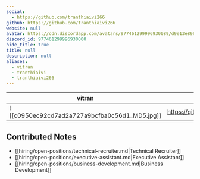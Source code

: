 ```yaml
---
social: 
  - https://github.com/tranthiaivi266
github: https://github.com/tranthiaivi266
website: null
avatar: https://cdn.discordapp.com/avatars/977461299996930089/d9e13e896c0fc626b062e492eaaf9ce3
discord_id: 977461299996930000
hide_title: true
title: null
description: null
aliases: 
  - vitran
  - tranthiaivi
  - tranthiaivi266
---
```

<div class="profile"/>

| vitran                                                                                                     | contact                           |
| ---------------------------------------------------------------------------------------------------------- | --------------------------------- |
| ![[c0950ec92cd7ad2a727a9bcfba0c56d1_MD5.jpg]]| https://github.com/tranthiaivi266 |

## Contributed Notes
- [[hiring/open-positions/technical-recruiter.md|Technical Recruiter]]
- [[hiring/open-positions/executive-assistant.md|Executive Assistant]]
- [[hiring/open-positions/business-development.md|Business Development]]